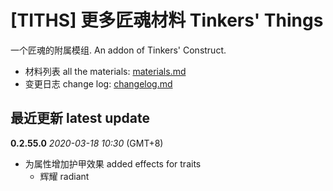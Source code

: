 # [TITHS] 更多匠魂材料 Tinkers' Things

一个匠魂的附属模组. An addon of Tinkers' Construct.

* 材料列表 all the materials: [materials.md](materials.md)
* 变更日志 change log: [changelog.md](changelog.md)

## 最近更新 latest update

**0.2.55.0** _2020-03-18 10:30_ (GMT+8)

* 为属性增加护甲效果 added effects for traits
  * 辉耀 radiant

